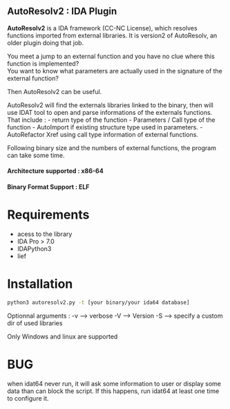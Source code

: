 ## AutoResolv2 : IDA Plugin

__AutoResolv2__ is a IDA framework (CC-NC License), which resolves functions imported from external libraries. It is version2 of AutoResolv, an older plugin doing that job.  

You meet a jump to an external function and you have no clue where this function is implemented?  
You want to know what parameters are actually used in the signature of the external function?  

Then AutoResolv2 can be useful.

AutoResolv2 will find the externals libraries linked to the binary, then will use IDAT tool to open and parse informations of the externals functions.
That include : 
    - return type of the function
    - Parameters / Call type of the function
    - AutoImport if existing structure type used in parameters.
    - AutoRefactor Xref using call type information of external functions.

Following binary size and the numbers of external functions, the program can take some time.  


#### Architecture supported : x86-64
#### Binary Format Support : ELF

# Requirements 

- acess to the library
- IDA Pro > 7.0
- IDAPython3
- lief


# Installation

```bash
python3 autoresolv2.py -t [your binary/your ida64 database] 
```

Optionnal arguments : 
    -v --> verbose
    -V --> Version
    -S --> specify a custom dir of used libraries

Only Windows and linux are supported

# BUG

when idat64 never run, it will ask some information to user or display some data than can block the script. 
If this happens, run idat64 at least one time to configure it. 